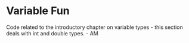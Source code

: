 # Variable Fun

Code related to the introductory chapter on variable types - this section deals with int and double types. - AM